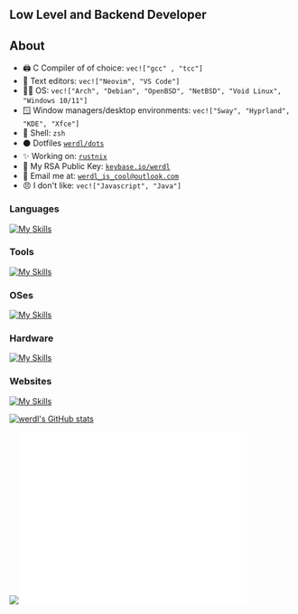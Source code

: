 ## Low Level and Backend Developer

## About
- 🖨️ C Compiler of of choice: `vec!["gcc" , "tcc"]`
- 📝 Text editors: `vec!["Neovim", "VS Code"]`
- 🧑‍💻 OS: `vec!["Arch", "Debian", "OpenBSD", "NetBSD", "Void Linux", "Windows 10/11"]`
- 🪟 Window managers/desktop environments: `vec!["Sway", "Hyprland", "KDE", "Xfce"]`
- 🐚 Shell: `zsh`
- ⚫ Dotfiles [`werdl/dots`](http://GitHub.com/werdl/dots)
- ✨ Working on: [`rustnix`](http://github.com/werdl/rustnix)
- 🔐 My RSA Public Key: [`keybase.io/werdl`](https://keybase.io/werdl)
- 👥 Email me at: [`werdl_is_cool@outlook.com`](mailto:werdl_@outlook.com)
- 😠 I don't like: `vec!["Javascript", "Java"]`
### Languages
[![My Skills](https://skillicons.dev/icons?i=rust,c,py,go,bash&theme=dark)](https://skillicons.dev)
### Tools
[![My Skills](https://skillicons.dev/icons?i=neovim,vscode,vim,svg,git,github&theme=dark)](https://skillicons.dev)
### OSes
[![My Skills](https://skillicons.dev/icons?i=linux,arch,debian,bsd,raspberrypi&theme=dark)](https://skillicons.dev)
### Hardware
[![My Skills](https://skillicons.dev/icons?i=arduino,raspberrypi&theme=dark)](https://skillicons.dev)
### Websites
[![My Skills](https://skillicons.dev/icons?i=php,js,html,css,flask,jquery&theme=dark)](https://skillicons.dev)

[![werdl's GitHub stats](https://github-readme-stats.vercel.app/api?username=werdl&theme=merko)](https://github.com/anuraghazra/github-readme-stats)

<img src="https://github-readme-streak-stats.herokuapp.com/?user=werdl&theme=radical&include_all_commits=true&count_private=true&theme=merko" />
<picture>
  <img src="/github-metrics.svg" alt="Metrics" width="400">
</picture>


